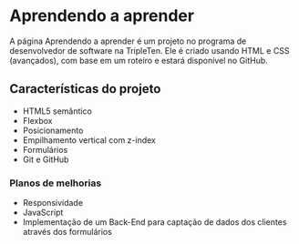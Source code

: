 # Aprendendo a aprender

A página Aprendendo a aprender é um projeto no programa de desenvolvedor de software na TripleTen. Ele é criado usando HTML e CSS (avançados), com base em um roteiro e estará disponível no GitHub.

## Características do projeto

- HTML5 semântico
- Flexbox
- Posicionamento
- Empilhamento vertical com z-index
- Formulários
- Git e GitHub

### Planos de melhorias

- Responsividade
- JavaScript
- Implementação de um Back-End para captação de dados dos clientes através dos formulários
